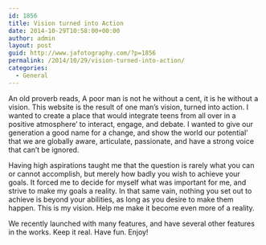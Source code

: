 ```yaml
---
id: 1856
title: Vision turned into Action
date: 2014-10-29T10:58:00+00:00
author: admin
layout: post
guid: http://www.jafotography.com/?p=1856
permalink: /2014/10/29/vision-turned-into-action/
categories:
  - General
---
```

An old proverb reads, A poor man is not he without a cent, it is he without a vision. This website is the result of one man&#8217;s vision, turned into action. I wanted to create a place that would integrate teens from all over in a positive atmosphere&#8217; to interact, engage, and debate. I wanted to give our generation a good name for a change, and show the world our potential&#8217; that we are globally aware, articulate, passionate, and have a strong voice that can&#8217;t be ignored.

Having high aspirations taught me that the question is rarely what you can or cannot accomplish, but merely how badly you wish to achieve your goals. It forced me to decide for myself what was important for me, and strive to make my goals a reality. In that same vain, nothing you set out to achieve is beyond your abilities, as long as you desire to make them happen. This is my vision. Help me make it become even more of a reality.

We recently launched with many features, and have several other features in the works. Keep it real. Have fun. Enjoy!